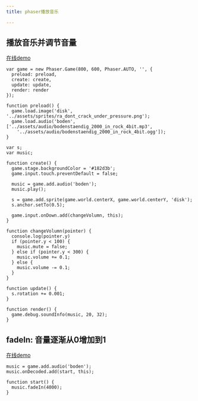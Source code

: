 ```yaml
---
title: phaser播放音乐

---
```


## 播放音乐并调节音量

[在线demo][1]

```
var game = new Phaser.Game(800, 600, Phaser.AUTO, '', {
  preload: preload,
  create: create,
  update: update,
  render: render
});

function preload() {
  game.load.image('disk', '../assets/sprites/ra_dont_crack_under_pressure.png');
  game.load.audio('boden', ['../assets/audio/bodenstaendig_2000_in_rock_4bit.mp3',
    '../assets/audio/bodenstaendig_2000_in_rock_4bit.ogg']);
}

var s;
var music;

function create() {
  game.stage.backgroundColor = '#182d3b';
  game.input.touch.preventDefault = false;

  music = game.add.audio('boden');
  music.play();

  s = game.add.sprite(game.world.centerX, game.world.centerY, 'disk');
  s.anchor.setTo(0.5);

  game.input.onDown.add(changeVolumn, this);
}

function changeVolumn(pointer) {
  console.log(pointer.y)
  if (pointer.y < 100) {
    music.mute = false;
  } else if (pointer.y < 300) {
    music.volume += 0.1;
  } else {
    music.volume -= 0.1;
  }
}

function update() {
  s.rotation += 0.001;
}

function render() {
  game.debug.soundInfo(music, 20, 32);
}
```

## fadeIn: 音量逐渐从0增加到1

[在线demo][2]

```
music = game.add.audio('boden');
music.onDecoded.add(start, this);

function start() {
  music.fadeIn(4000);
}
```

[2]: http://qiudeqing.com/learn-phaser/example/audio/2.html
[1]: http://qiudeqing.com/learn-phaser/example/audio/1.html
